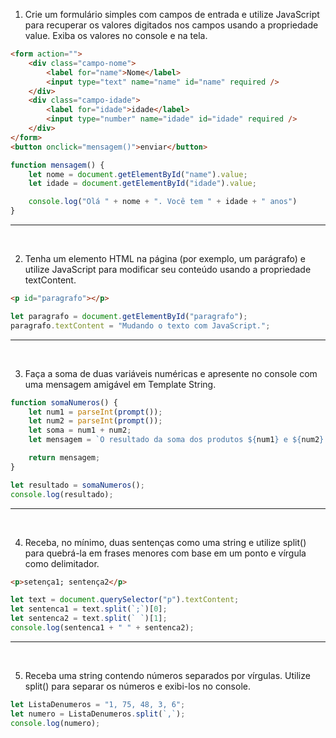 1. Crie um formulário simples com campos de entrada e utilize JavaScript para recuperar os valores digitados nos campos usando a propriedade value. Exiba os valores no console e na tela.

```html
<form action="">
    <div class="campo-nome">
        <label for="name">Nome</label>
        <input type="text" name="name" id="name" required />
    </div>
    <div class="campo-idade">
        <label for="idade">idade</label>
        <input type="number" name="idade" id="idade" required />
    </div>
</form>
<button onclick="mensagem()">enviar</button>
```

```js
function mensagem() {
    let nome = document.getElementById("name").value;
    let idade = document.getElementById("idade").value;

    console.log("Olá " + nome + ". Você tem " + idade + " anos")
}
```
---
<br>

2. Tenha um elemento HTML na página (por exemplo, um parágrafo) e utilize JavaScript para modificar seu conteúdo usando a propriedade textContent.

```html
<p id="paragrafo"></p>
```
```js
let paragrafo = document.getElementById("paragrafo");
paragrafo.textContent = "Mudando o texto com JavaScript.";
```
---
<br>

3. Faça a soma de duas variáveis numéricas e apresente no console com uma mensagem amigável em Template String.

```js
function somaNumeros() {
    let num1 = parseInt(prompt());
    let num2 = parseInt(prompt());
    let soma = num1 + num2;
    let mensagem = `O resultado da soma dos produtos ${num1} e ${num2} é igual a ${soma}.`

    return mensagem;
}

let resultado = somaNumeros();
console.log(resultado);
```
---
<br>

4. Receba, no mínimo, duas sentenças como uma string e utilize split() para quebrá-la em frases menores com base em um ponto e vírgula como delimitador.

```html
<p>setença1; sentença2</p>
```

```js
let text = document.querySelector("p").textContent;
let sentenca1 = text.split(`;`)[0];
let sentenca2 = text.split(` `)[1];
console.log(sentenca1 + " " + sentenca2);
```
---
<br>

5. Receba uma string contendo números separados por vírgulas. Utilize split() para separar os números e exibi-los no console.

```js
let ListaDenumeros = "1, 75, 48, 3, 6";
let numero = ListaDenumeros.split(`,`);
console.log(numero);
```